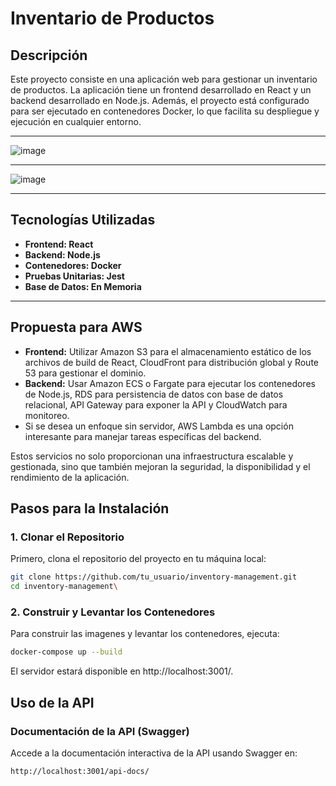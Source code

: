 # Inventario de Productos

## Descripción

Este proyecto consiste en una aplicación web para gestionar un inventario de productos. La aplicación tiene un frontend desarrollado en React y un backend desarrollado en Node.js. Además, el proyecto está configurado para ser ejecutado en contenedores Docker, lo que facilita su despliegue y ejecución en cualquier entorno.

---
![image](https://github.com/user-attachments/assets/f8872539-db7f-4b70-9ed7-f092dd974c8f)

---

![image](https://github.com/user-attachments/assets/f878770f-e990-44ae-ad7e-7a2bed16194a)


---

## Tecnologías Utilizadas

- **Frontend: React**
- **Backend: Node.js**
- **Contenedores: Docker** 
- **Pruebas Unitarias: Jest**
- **Base de Datos: En Memoria** 

---

## Propuesta para AWS
- **Frontend:** Utilizar Amazon S3 para el almacenamiento estático de los archivos de build de React, CloudFront para distribución global y Route 53 para gestionar el dominio.
- **Backend:** Usar Amazon ECS o Fargate para ejecutar los contenedores de Node.js, RDS para persistencia de datos con base de datos relacional, API Gateway para exponer la API y CloudWatch para monitoreo.
- Si se desea un enfoque sin servidor, AWS Lambda es una opción interesante para manejar tareas específicas del backend.

Estos servicios no solo proporcionan una infraestructura escalable y gestionada, sino que también mejoran la seguridad, la disponibilidad y el rendimiento de la aplicación.

## Pasos para la Instalación

### 1. Clonar el Repositorio

Primero, clona el repositorio del proyecto en tu máquina local:

```bash
git clone https://github.com/tu_usuario/inventory-management.git
cd inventory-management\

```

### 2. Construir y Levantar los Contenedores
Para construir las imagenes y levantar los contenedores, ejecuta:

```bash
docker-compose up --build
```

El servidor estará disponible en http://localhost:3001/.

## Uso de la API
### Documentación de la API (Swagger)
Accede a la documentación interactiva de la API usando Swagger en:

```bash
http://localhost:3001/api-docs/
```
